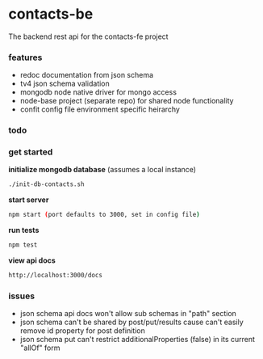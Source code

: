 # contacts-be  

The backend rest api for the contacts-fe project

### features
* redoc documentation from json schema
* tv4 json schema validation
* mongodb node native driver for mongo access
* node-base project (separate repo) for shared node functionality
* confit config file environment specific heirarchy

### todo

### get started  
**initialize mongodb database** (assumes a local instance)
```bash
./init-db-contacts.sh
```
**start server**
```bash
npm start (port defaults to 3000, set in config file)
```
**run tests**
```bash
npm test
```

**view api docs**
```bash
http://localhost:3000/docs
```

### issues
* json schema api docs won't allow sub schemas in "path" section
* json schema can't be shared by post/put/results cause can't easily remove id property for post definition
* json schema put can't restrict additionalProperties (false) in its current "allOf" form

